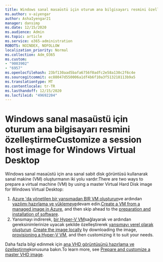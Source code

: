 ```yaml
---
title: Windows sanal masaüstü için oturum ana bilgisayarı resmini özelleştirme
ms.author: v-aiyengar
author: AshaIyengar21
manager: dansimp
ms.date: 12/15/2020
ms.audience: Admin
ms.topic: article
ms.service: o365-administration
ROBOTS: NOINDEX, NOFOLLOW
localization_priority: Normal
ms.collection: Adm_O365
ms.custom:
- "9003902"
- "6957"
ms.openlocfilehash: 23bf130aad5bafa6756f0adfc2e58a130c2f6c4e
ms.sourcegitcommit: ec88047d550006a1df4b6f10a3f513218113b9a5
ms.translationtype: MT
ms.contentlocale: tr-TR
ms.lasthandoff: 12/15/2020
ms.locfileid: "49692204"
---
```

# <a name="customize-a-session-host-image-for-windows-virtual-desktop"></a><span data-ttu-id="d30a1-102">Windows sanal masaüstü için oturum ana bilgisayarı resmini özelleştirme</span><span class="sxs-lookup"><span data-stu-id="d30a1-102">Customize a session host image for Windows Virtual Desktop</span></span>

<span data-ttu-id="d30a1-103">Windows sanal masaüstü için ana sanal sabit disk görüntüsü kullanarak sanal makine (VM) oluşturmanın iki yolu vardır:</span><span class="sxs-lookup"><span data-stu-id="d30a1-103">There are two ways to prepare a virtual machine (VM) by using a master Virtual Hard Disk image for Windows Virtual Desktop:</span></span>

1. <span data-ttu-id="d30a1-104">[Azure 'da yönetilen bir yansımadan BIR VM oluşturun](https://go.microsoft.com/fwlink/?linkid=2127906)ve ardından [yazılımı hazırlama ve yüklemeye](https://go.microsoft.com/fwlink/?linkid=2128064)devam edin.</span><span class="sxs-lookup"><span data-stu-id="d30a1-104">[Create a VM from a managed image in Azure](https://go.microsoft.com/fwlink/?linkid=2127906), and then skip ahead to the [preparation and installation of software](https://go.microsoft.com/fwlink/?linkid=2128064).</span></span>
1. <span data-ttu-id="d30a1-105">Yansımayı indirerek, [bir Hyper-V VM](https://go.microsoft.com/fwlink/?linkid=2127907)sağlayarak ve ardından gereksinimlerinize uyacak şekilde özelleştirerek [yansımayı yerel olarak oluşturun](https://go.microsoft.com/fwlink/?linkid=2128065) .</span><span class="sxs-lookup"><span data-stu-id="d30a1-105">[Create the image locally](https://go.microsoft.com/fwlink/?linkid=2128065) by downloading the image, [provisioning a Hyper-V VM](https://go.microsoft.com/fwlink/?linkid=2127907), and then customizing it to suit your needs.</span></span>

<span data-ttu-id="d30a1-106">Daha fazla bilgi edinmek için [ana VHD görüntüsünü hazırlama ve özelleştirme](https://go.microsoft.com/fwlink/?linkid=2127838)konusuna bakın.</span><span class="sxs-lookup"><span data-stu-id="d30a1-106">To learn more, see [Prepare and customize a master VHD image](https://go.microsoft.com/fwlink/?linkid=2127838).</span></span>